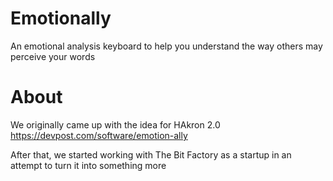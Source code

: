 # Emotionally
An emotional analysis keyboard to help you understand the way others may perceive your words

# About
We originally came up with the idea for HAkron 2.0 https://devpost.com/software/emotion-ally

After that, we started working with The Bit Factory as a startup in an attempt to turn it into something more

